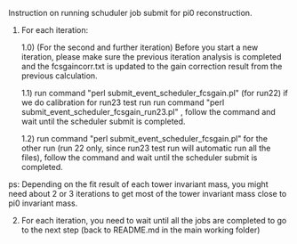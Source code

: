 Instruction on running schuduler job submit for pi0 reconstruction.


1) For each iteration: 

	 1.0) (For the second and further iteration) Before you start a new iteration, please make sure the previous iteration analysis is completed and the fcsgaincorr.txt is updated to the gain correction result from the previous calculation.

	 1.1) run command "perl submit_event_scheduler_fcsgain.pl" (for run22) if we do calibration for run23 test run run command "perl submit_event_scheduler_fcsgain_run23.pl" , follow the command and wait until the scheduler submit is completed.

	 1.2) run command "perl submit_event_scheduler_fcsgain.pl" for the other run (run 22 only, since run23 test run will automatic run all the files), follow the command and wait until the scheduler submit is completed.

ps: Depending on the fit result of each tower invariant mass, you might need about 2 or 3 iterations to get most of the tower invariant mass close to pi0 invariant mass.


2) For each iteration, you need to wait until all the jobs are completed to go to the next step (back to README.md in the main working folder)






